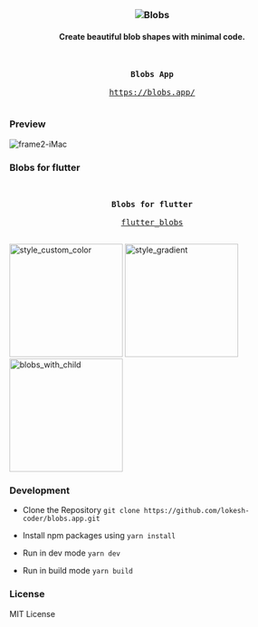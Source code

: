<h3  align="center">

<br>

<p align="center">
<img src="https://user-images.githubusercontent.com/1754676/82777559-18537280-9e6c-11ea-9257-0a24645c91b0.png"  alt="Blobs"></p>

</h3>

<h4  align="center">Create beautiful blob shapes with minimal code. </h4>

&nbsp;

<div class="highlight highlight-source-shell">
<pre>
<div align="center"><strong >Blobs App</strong></div>
<div align="center"><a align="center" href="https://blobs.app/">https://blobs.app/</a></div>
</pre>
</div>

### Preview

![frame2-iMac](https://user-images.githubusercontent.com/1754676/83411638-46b9ea80-a436-11ea-92b2-60ba4e845003.png)

### Blobs for flutter

&nbsp;

<div class="highlight highlight-source-shell">
<pre>
<div align="center"><strong >Blobs for flutter</strong></div>
<div align="center"><a align="center" href="https://pub.dev/packages/blobs">flutter_blobs</a></div>
</pre>
</div>

<p float="left">
  <img width="200" alt="style_custom_color" src="https://user-images.githubusercontent.com/1754676/82777008-6ebfb180-9e6a-11ea-9b85-fcac09cfca38.gif">
  <img width="200" alt="style_gradient" src="https://user-images.githubusercontent.com/1754676/82777164-f1e10780-9e6a-11ea-8d02-89217cd6e582.png">
  <img width="200" alt="blobs_with_child" src="https://user-images.githubusercontent.com/1754676/82777157-ef7ead80-9e6a-11ea-9b74-6224cf33d739.png">
</p>

### Development

- Clone the Repository `git clone https://github.com/lokesh-coder/blobs.app.git`

- Install npm packages using `yarn install`

- Run in dev mode
  `yarn dev`

- Run in build mode
  `yarn build`

### License

MIT License
